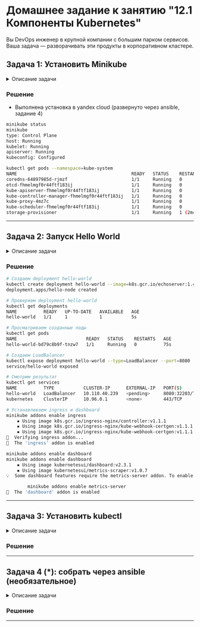 # Домашнее задание к занятию "12.1 Компоненты Kubernetes"

Вы DevOps инженер в крупной компании с большим парком сервисов. Ваша задача — разворачивать эти продукты в корпоративном кластере. 

## Задача 1: Установить Minikube
<details>

  <summary>Описание задачи</summary>  
Для экспериментов и валидации ваших решений вам нужно подготовить тестовую среду для работы с Kubernetes. Оптимальное решение — развернуть на рабочей машине Minikube.

### Как поставить на AWS:
- создать EC2 виртуальную машину (Ubuntu Server 20.04 LTS (HVM), SSD Volume Type) с типом **t3.small**. Для работы потребуется настроить Security Group для доступа по ssh. Не забудьте указать keypair, он потребуется для подключения.
- подключитесь к серверу по ssh (ssh ubuntu@<ipv4_public_ip> -i <keypair>.pem)
- установите миникуб и докер следующими командами:
  - curl -LO https://storage.googleapis.com/kubernetes-release/release/`curl -s https://storage.googleapis.com/kubernetes-release/release/stable.txt`/bin/linux/amd64/kubectl
  - chmod +x ./kubectl
  - sudo mv ./kubectl /usr/local/bin/kubectl
  - sudo apt-get update && sudo apt-get install docker.io conntrack -y
  - curl -Lo minikube https://storage.googleapis.com/minikube/releases/latest/minikube-linux-amd64 && chmod +x minikube && sudo mv minikube /usr/local/bin/
- проверить версию можно командой minikube version
- переключаемся на root и запускаем миникуб: minikube start --vm-driver=none
- после запуска стоит проверить статус: minikube status
- запущенные служебные компоненты можно увидеть командой: kubectl get pods --namespace=kube-system

### Для сброса кластера стоит удалить кластер и создать заново:
- minikube delete
- minikube start --vm-driver=none

Возможно, для повторного запуска потребуется выполнить команду: sudo sysctl fs.protected_regular=0

Инструкция по установке Minikube - [ссылка](https://kubernetes.io/ru/docs/tasks/tools/install-minikube/)

**Важно**: t3.small не входит во free tier, следите за бюджетом аккаунта и удаляйте виртуалку.
</details>  

### Решение

- Выполнена установка в yandex cloud (развернуто через ansible, задание 4)

```bash
minikube status
minikube
type: Control Plane
host: Running
kubelet: Running
apiserver: Running
kubeconfig: Configured
```

```bash
kubectl get pods --namespace=kube-system
NAME                                           READY   STATUS    RESTARTS        AGE
coredns-64897985d-rjmzf                        1/1     Running   0               3m16s
etcd-fhmelmgf0r44ftf183ij                      1/1     Running   0               3m27s
kube-apiserver-fhmelmgf0r44ftf183ij            1/1     Running   0               3m27s
kube-controller-manager-fhmelmgf0r44ftf183ij   1/1     Running   0               3m27s
kube-proxy-4mz7c                               1/1     Running   0               3m16s
kube-scheduler-fhmelmgf0r44ftf183ij            1/1     Running   0               3m27s
storage-provisioner                            1/1     Running   1 (2m42s ago)   3m21s
```
---

## Задача 2: Запуск Hello World
<details>

  <summary>Описание задачи</summary>  

После установки Minikube требуется его проверить. Для этого подойдет стандартное приложение hello world. А для доступа к нему потребуется ingress.

- развернуть через Minikube тестовое приложение по [туториалу](https://kubernetes.io/ru/docs/tutorials/hello-minikube/#%D1%81%D0%BE%D0%B7%D0%B4%D0%B0%D0%BD%D0%B8%D0%B5-%D0%BA%D0%BB%D0%B0%D1%81%D1%82%D0%B5%D1%80%D0%B0-minikube)
- установить аддоны ingress и dashboard
</details>  

### Решение

```bash
# Создаем deployment hello-world
kubectl create deployment hello-world --image=k8s.gcr.io/echoserver:1.4
deployment.apps/hello-node created

# Проверяем deployment hello-world
kubectl get deployments
NAME          READY   UP-TO-DATE   AVAILABLE   AGE
hello-world   1/1     1            1           5s

# Просматриваем созданные поды
kubectl get pods
NAME                          READY   STATUS    RESTARTS   AGE
hello-world-bd79c8b9f-tnzw7   1/1     Running   0          75s

# Создаем LoadBalancer
kubectl expose deployment hello-world --type=LoadBalancer --port=8080
service/hello-world exposed

# Смотрим результат
kubectl get services
NAME          TYPE           CLUSTER-IP      EXTERNAL-IP   PORT(S)          AGE
hello-world   LoadBalancer   10.110.40.239   <pending>     8080:32203/TCP   3m1s
kubernetes    ClusterIP      10.96.0.1       <none>        443/TCP          17m

# Устанавливаем ingress и dashboard
minikube addons enable ingress
    ▪ Using image k8s.gcr.io/ingress-nginx/controller:v1.1.1
    ▪ Using image k8s.gcr.io/ingress-nginx/kube-webhook-certgen:v1.1.1
    ▪ Using image k8s.gcr.io/ingress-nginx/kube-webhook-certgen:v1.1.1
🔎  Verifying ingress addon...
🌟  The 'ingress' addon is enabled

minikube addons enable dashboard
minikube addons enable dashboard
    ▪ Using image kubernetesui/dashboard:v2.3.1
    ▪ Using image kubernetesui/metrics-scraper:v1.0.7
💡  Some dashboard features require the metrics-server addon. To enable all features please run:

        minikube addons enable metrics-server
🌟  The 'dashboard' addon is enabled
```

---

## Задача 3: Установить kubectl
<details>

  <summary>Описание задачи</summary>  

Подготовить рабочую машину для управления корпоративным кластером. Установить клиентское приложение kubectl.
- подключиться к minikube 
- проверить работу приложения из задания 2, запустив port-forward до кластера
</details>  

### Решение


---

## Задача 4 (*): собрать через ansible (необязательное)
<details>

  <summary>Описание задачи</summary>  

Профессионалы не делают одну и ту же задачу два раза. Давайте закрепим полученные навыки, автоматизировав выполнение заданий  ansible-скриптами. При выполнении задания обратите внимание на доступные модули для k8s под ansible.
 - собрать роль для установки minikube на aws сервисе (с установкой ingress)
 - собрать роль для запуска в кластере hello world
</details>  

### Решение


---

